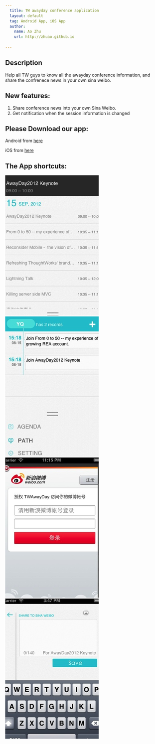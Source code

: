 ```yaml
---
  title: TW awayday conference application
  layout: default
  tag: Android App, iOS App
  author:
    name: Ao Zhu
    url: http://zhuao.github.io
    
---
```


## Description

Help all TW guys to know all the awayday conference information, and share the confrenece news in your own sina weibo.

## New features:
1. Share conference news into your own Sina Weibo.
2. Get notification when the session information is changed

## Please Download our app:
Android from [here](http://awayday.thoughtworkers.org/AwayDay-release.apk)

iOS from [here](itms-services://?action=download-manifest&url=http://awayday.thoughtworkers.org/AwayDay2012.plist)


## The App shortcuts:

![shortcuts 1](../assets/attachment/release-awayday-app/agend.jpg) ![shortcuts 2](../assets/attachment/release-awayday-app/list_path.jpg) ![shortcuts 3](../assets/attachment/release-awayday-app/login_with_sina.jpg) ![shortcuts 4](../assets/attachment/release-awayday-app/share_to_sina.jpg) 


